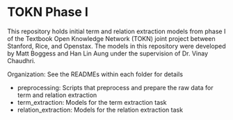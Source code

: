 # TOKN Phase I

This repository holds initial term and relation extraction models from phase I of the Textbook Open Knowledge Network (TOKN) joint project between Stanford, Rice, and Openstax. The models in this repository were developed by Matt Boggess and Han Lin Aung under the supervision of Dr. Vinay Chaudhri.

Organization: See the READMEs within each folder for details
  - preprocessing: Scripts that preprocess and prepare the raw data for term and relation extraction
  - term_extraction: Models for the term extraction task 
  - relation_extraction: Models for the relation extraction task 
